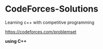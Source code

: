 # CodeForces-Solutions
Learning c++ with competitive programming

https://codeforces.com/problemset

**using C++**
